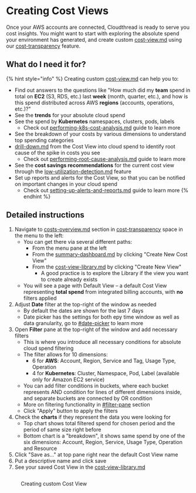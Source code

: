 # Creating Cost Views

Once your AWS accounts are connected, Cloudthread is ready to serve you cost insights. You might want to start with exploring the absolute spend your environment has generated, and create custom [cost-view.md](../fundamentals/cost-transparency/cost-view.md "mention") using our [cost-transparency](../fundamentals/cost-transparency/ "mention") feature.

## What do I need it for?

{% hint style="info" %}
Creating custom [cost-view.md](../fundamentals/cost-transparency/cost-view.md "mention") can help you to:

* Find out answers to the questions like "How much did my **team** spend in total on **EC2** (S3, RDS, etc.) last **week** (month, quarter, etc.), and how is this spend distributed across AWS **regions** (accounts, operations, etc.)?"
* See the **trends** for your absolute cloud spend
* See the spend by **Kubernetes** namespaces, clusters, pods, labels
  * Check out [performing-k8s-cost-analysis.md](performing-k8s-cost-analysis.md "mention") guide to learn more
* See the breakdown of your costs by various dimensions to understand top spending categories
* [drill-down.md](../fundamentals/cost-transparency/drill-down.md "mention") from the Cost View into cloud spend to identify root cause of the spike in costs you see
  * Check out [performing-root-cause-analysis.md](performing-root-cause-analysis.md "mention") guide to learn more
* See the **cost savings recommendations** for the current cost view through the [low-utilization-detection.md](../fundamentals/cost-transparency/low-utilization-detection.md "mention") feature
* Set up reports and alerts for the Cost View, so that you can be notified on important changes in your cloud spend
  * Check out [setting-up-alerts-and-reports.md](setting-up-alerts-and-reports.md "mention") guide to learn more
{% endhint %}

## Detailed instructions

1. Navigate to [costs-overview.md](../fundamentals/cost-transparency/costs-overview.md "mention") section in [cost-transparency](../fundamentals/cost-transparency/ "mention") space in the menu to the left:
   * You can get there via several different paths:
     * From the menu pane at the left
     * From the [summary-dashboard.md](../fundamentals/summary-dashboard.md "mention") by clicking "Create New Cost View"
     * From the [cost-view-library.md](../fundamentals/cost-transparency/cost-view-library.md "mention") by clicking "Create New View"
       * A good practice is to explore the Library if the view you want to create already exists
   * You will see a page with Default View – a default Cost View representing **total spend** from integrated billing accounts, with **no** filters applied
2. Adjust **Date** filter at the top-right of the window as needed
   * By default the dates are shown for the last 7 days
   * Date picker has the settings for both еру time window as well as data granularity, go to [#date-picker](../fundamentals/cost-transparency/costs-overview.md#date-picker "mention") to learn more
3. Open **Filter** pane at the top-right of the window and add necessary filters
   * This is where you introduce all necessary conditions for absolute cloud spend filtering
   * The filter allows for 10 dimensions:
     * 6 for **AWS**: Account, Region, Service and Tag, Usage Type, Operation
     * 4 for **Kubernetes**: Cluster, Namespace, Pod, Label (available only for Amazon EC2 service)
   * You can add filter conditions in buckets, where each bucket represents AND condition for lines of different dimensions inside, and separate buckets are connected by OR condition
   * More on filtering functionality in [#filter-pane](../fundamentals/cost-transparency/costs-overview.md#filter-pane "mention") section
   * Click "Apply" button to apply the filters
4. Check the **charts** if they represent the data you were looking for
   * Top chart shows total filtered spend for chosen period and the period of same size right before
   * Bottom chart is a "breakdown", it shows same spend by one of the six dimensions: Account, Region, Service, Usage Type, Operation and Resource
5. Click "Save as..." at top pane right near the default Cost View name
6. Put a descriptive name and click save
7. See your saved Cost View in the [cost-view-library.md](../fundamentals/cost-transparency/cost-view-library.md "mention")

<figure><img src="../.gitbook/assets/creating-custom-cost-views-1_demo.gif" alt=""><figcaption><p>Creating custom Cost View</p></figcaption></figure>
